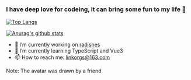 ### I have deep love for codeing, it can bring some fun to my life 👋

[![Top Langs](https://github-readme-stats.vercel.app/api/top-langs/?username=Linkontoask&layout=compact)](https://github.com/Linkontoask)

[![Anurag's github stats](https://github-readme-stats.vercel.app/api?username=Linkontoask&show_icons=true)](https://github.com/Linkontoask)

- 🔭 I’m currently working on [radishes](https://github.com/Linkontoask/radishes)
- 🌱 I’m currently learning TypeScript and Vue3
- 📫 How to reach me: linkorgs@163.com

Note: The avatar was drawn by a friend
